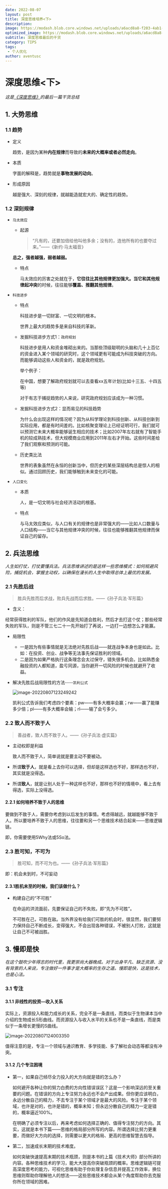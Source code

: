 ```yaml
---
date: 2022-08-07
layout: post
title: 深度思维培养<下>
description: 
image: https://modash.blob.core.windows.net/uploads/a6acd8a8-f203-4ab1-afd8-cbe3661aade3?sv=2018-03-28&sr=b&sig=QBJmAJl1t7%2F05RQjiHQGp7c3UdvGR4fFhwQgGQ%2B%2B%2FzA%3D&st=2022-08-07T04%3A39%3A39Z&se=2022-08-07T07%3A44%3A39Z&sp=r&rscc=max-age%3D10800%2Cprivate
optimized_image: https://modash.blob.core.windows.net/uploads/a6acd8a8-f203-4ab1-afd8-cbe3661aade3?sv=2018-03-28&sr=b&sig=QBJmAJl1t7%2F05RQjiHQGp7c3UdvGR4fFhwQgGQ%2B%2B%2FzA%3D&st=2022-08-07T04%3A39%3A39Z&se=2022-08-07T07%3A44%3A39Z&sp=r&rscc=max-age%3D10800%2Cprivate
subtitle: 深度思维最后的干货
category: TIPS
tags:
 - 个人优化
author: aventusc
---
```


# 深度思维<下>

*这是[《深度思维》](https://weread.qq.com/web/bookDetail/4df32790716754bc4df8182)的最后一篇干货总结*

## 1. 大势思维

### 1.1 趋势

- 定义

  趋势，是因为某种**内在规律**而导致的**未来的大概率或者必然走向**。

- 本质

  字面的解释是，趋势就是**事物发展的动向**。

- 形成原因

  越是强大、深刻的规律，就越能造就宏大的、确定性的趋势。

### 1.2 深刻规律

- `马太效应`

  - 起源

    > “凡有的，还要加倍给他叫他多余；没有的，连他所有的也要夺过来。”——《新约·马太福音》

  **总之，强者越强，弱者越弱。**

  - 特点

    马太效应的厉害之处就在于，**它往往比其他规律更加强大。**当它和其他规律**起冲突**的时候，往往能够**覆盖、推翻其他规律**。

  

- `科技进步`

  - 特点

    科技进步是一切财富、一切文明的根本。

    世界上最大的趋势多是来自科技的革新。

  - 发掘科技进步方式1：`政府规划`

    科技进步是用人和资金堆砌出来的。当那些顶级聪明的头脑和几十上百亿的资金进入某个领域的研究时，这个领域更有可能成为科技突破的方向。而能够调动这些人和资金的，就是政府规划。

    举个例子：

    在中国，想要了解政府规划就可以去查看xx五年计划(比如十三五、十四五等)

    对于有志于捕捉趋势的人来说，研究政府规划应该成为一种习惯。

  - 发掘科技进步方式2：显而易见的科技趋势

    为什么会出现这样的情况呢？因为从科学理论到科技创新、从科技创新到实际应用，都是有时间差的。比如核聚变理论上已经证明可行，我们就可以预测它未来大概率能够诞生相应的技术；比如2007年左右就有了智能手机的较成熟技术，但大规模商业应用到2011年左右才开始。这些时间差给了我们观察和预测的可能。

  - 历史类比法

    世界的表象虽然在永恒的创新当中，但历史的某些深层结构总是惊人的相似。通过回顾历史，我们能够触到未来变化的可能。

- `人口变化`

  - 本质

    人，是一切文明与社会经济活动的根基。

  - 特点

    与马太效应类似，与人口有关的规律也是非常强大的——比如人口数量与人口结构——当它与其他规律冲突的时候，往往也能够推翻其他规律而保证自己的留存。



## 2. 兵法思维

*人生如打仗，打仗要懂兵法。兵法思维讲述的是这样一些思维模式：如何规避风险，捕捉机会，掌握主动权，以确保在漫长的人生中取得总体上最优的发展。*

### 2.1 先胜后战

> 胜兵先胜而后求战，败兵先战而后求胜。——《孙子兵法·军形篇》

- 含义：

经常获得胜利的军队，他们的作风是先知道会胜利，然后才去打这个仗；那些经常失败的军队，则是不管三七二十一先开始打了再说，一边打一边想怎么才能赢。

- 局限性

  - 一是因为有些事情就是无法绝对先胜后战——就连战争本身也是如此。比如：在投资、创业、战争等无法事先保证胜利的领域。
  - 二是因为如果严格执行这条理念会太过保守，错失很多机会。比如熟悉金融投资的人都知道，盈亏同源，当你避开一切风险的时候也就避开了收益。

- 解决先胜后战局限性的方法----`凯利公式`

  ![image-20220807123249242](C:\Users\huawei\AppData\Roaming\Typora\typora-user-images\image-20220807123249242.png)

  凯利公式告诉我们考虑四个要素：pw——有多大概率会赢；rw——赢了能赚多少倍；pl——有多大概率会输；rl——输了会亏多少。

### 2.2 致人而不致于人

> 善战者，致人而不致于人。——《孙子兵法·虚实篇》

- 主动权即是利益

  致人而不致于人，简单说就是要主动不要被动。

- 所谓**致于人**，就是看上去你可以选择，但却是这样选也不好，那样选也不好，其实就是没得选。

- 所谓**致人**，就是让别人处于一种这样也不好，那样也不好的情境中，看上去有得选，实际上没得选。

#### 2.2.1 如何培养不致于人的思维

要做到不致于人，需要你考虑到以后发生的事情。考虑得越远，就越能够不致于人。所以要培养不致于人的思维，往往要和另一个思维技术结合起来——思维逻辑链。

即，你需要使用5Why法或5So法。

### 2.3 胜可知，不可为

> 胜可知，而不可为也。——《孙子兵法·军形篇》

即：机会未到时，不可妄动

#### 2.3.1胜机未至的时候，我们该做什么？

- 构建自己的“不可胜”

  在命运的洪流面前，先要保证自己的不失败。即“先为不可胜”。

  不可胜在己，可胜在敌。当外界没有给我们可胜的机会时，很显然，我们要努力保持自己不断成长，变得强大，不会出现各种错误，不被别人打败，这就是让自己不可被战胜。

## 3. 慢即是快

*在这个鼓吹少年得志的时代里，我更崇尚大器晚成。对于出身平凡、缺乏资源、没有背景的人来说，专注做好一件事才是大概率的生存之道。慢即是快，这是技术，也是心法。*

### 3.1 专注

#### 3.1.1 非线性的投资—收入关系

实际上，资源投入和能力成长的关系，完全不是一条直线，而类似于生物课本当中介绍的生物成长S形曲线。而资源投入与收入水平的关系也不是一条直线，而是类似于一条增长更慢的S曲线。

![image-20220807124003350](C:\Users\huawei\AppData\Roaming\Typora\typora-user-images\image-20220807124003350.png)

值得注意的是，专注一个领域与通识教育、多学技能、多了解社会动态等都没有冲突。

#### 3.1.2 几个专注困境

- 第一，如果自己倾尽全力投入的大方向就是错的怎么办？

  如何避开各种让你的努力白费的方向性错误误区？这是一个影响深远的至关重要的问题。在错误的方向上专注努力永远也不会产出成果。但你更应该明白，永远分散自己的精力，不去专注于某个领域才是最大的风险。专注于某个领域，也许是对的，也许是错的，概率未知；但永远分散自己的精力一定是错的，概率逼近100%。

  在明确了必须专注以后，再来考虑如何选择正确的、值得专注努力的方向。其实，这就是本书下篇——思维的格局部分所写的内容。所谓选择比努力更重要，而做好大方向的选择，则需要以更大的格局、更高的思维智慧去指导。

- 第二，加速成长末期的技术难度。

  如何突破快速提高末期的技术瓶颈，则是本书的上篇《技术大师》部分所讲的内容。各种思维技术的学习，能大大提高你突破瓶颈的概率。思维逻辑链可提高深度思考的能力，可视化思维有助于你处理复杂信息并提高工作效率，换位思维则帮助你理解他人的想法——这些思维技术都会从某个角度帮助你去克服你所在领域的困难。











































